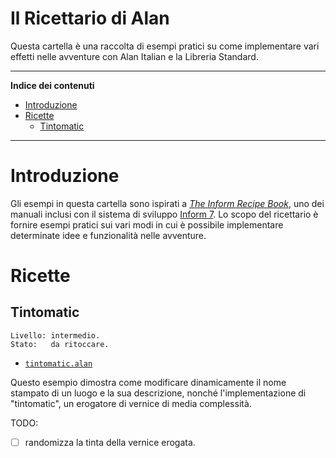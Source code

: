 # Il Ricettario di Alan

Questa cartella è una raccolta di esempi pratici su come implementare vari effetti nelle avventure con Alan Italian e la Libreria Standard.


-----

**Indice dei contenuti**

<!-- MarkdownTOC autolink="true" bracket="round" autoanchor="false" lowercase="only_ascii" uri_encoding="true" levels="1,2,3" -->

- [Introduzione](#introduzione)
- [Ricette](#ricette)
    - [Tintomatic](#tintomatic)

<!-- /MarkdownTOC -->

-----

# Introduzione

Gli esempi in questa cartella sono ispirati a _[The Inform Recipe Book]_, uno dei manuali inclusi con il sistema di sviluppo [Inform 7]. Lo scopo del ricettario è fornire esempi pratici sui vari modi in cui è possibile implementare determinate idee e funzionalità nelle avventure.


# Ricette

## Tintomatic

    Livello: intermedio.
    Stato:   da ritoccare.

- [`tintomatic.alan`](./tintomatic.alan)

Questo esempio dimostra come modificare dinamicamente il nome stampato di un luogo e la sua descrizione, nonché l'implementazione di "tintomatic", un erogatore di vernice di media complessità.

TODO:

- [ ] randomizza la tinta della vernice erogata.

<!-----------------------------------------------------------------------------
                               REFERENCE LINKS                                
------------------------------------------------------------------------------>

[Inform 7]: http://inform7.com "Visita il sito di Inform 7"
[The Inform Recipe Book]: http://inform7.com/learn/man/RB_1_1.html "Naviga alla versione online di 'The Inform Recipe Book'"

<!-- EOF -->